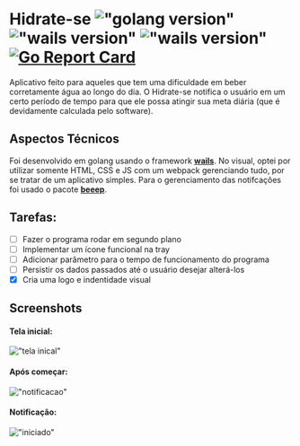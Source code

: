 # Hidrate-se !["golang version"](https://img.shields.io/badge/golang-v1.15.6-green) !["wails version"](https://img.shields.io/badge/wails-v1.10.1-blue) !["wails version"](https://img.shields.io/badge/status-developing-red) [![Go Report Card](https://goreportcard.com/badge/github.com/joaovicdsantos/hidrate-se)](https://goreportcard.com/report/github.com/joaovicdsantos/hidrate-se)

Aplicativo feito para aqueles que tem uma dificuldade em beber corretamente água ao longo do dia. O Hidrate-se notifica o usuário em um certo período de tempo para que ele possa atingir sua meta diária (que é devidamente calculada pelo software). 

## Aspectos Técnicos

Foi desenvolvido em golang usando o framework [__wails__](https://github.com/wailsapp/wails). No visual, optei por utilizar somente HTML, CSS e JS com um webpack gerenciando tudo, por se tratar de um aplicativo simples. Para o gerenciamento das notifcações foi usado o pacote [__beeep__](https://github.com/gen2brain/beeep). 

## Tarefas:
- [ ] Fazer o programa rodar em segundo plano
- [ ] Implementar um ícone funcional na tray
- [ ] Adicionar parâmetro para o tempo de funcionamento do programa
- [ ] Persistir os dados passados até o usuário desejar alterá-los
- [x] Cria uma logo e indentidade visual

## Screenshots

#### Tela inicial:
!["tela inical"](https://i.ibb.co/jk1cRWF/hidrate-se1.png)
#### Após começar:
!["notificacao"](https://i.ibb.co/TBVTSrC/hidrate-se2.png)
#### Notificação:
!["iniciado"](https://i.ibb.co/XCF9d7d/hidrate-se3.png)
